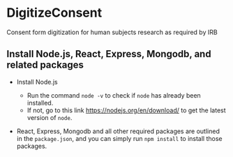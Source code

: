 # DigitizeConsent
Consent form digitization for human subjects research as required by IRB

## Install Node.js, React, Express, Mongodb, and related packages
- Install Node.js
  - Run the command ```node -v``` to check if ```node``` has already been installed. 
  - If not, go to this link https://nodejs.org/en/download/ to get the latest version of ```node```.

- React, Express, Mongodb and all other required packages are outlined in the ```package.json```, and you can simply run ```npm install``` to install those packages.   

